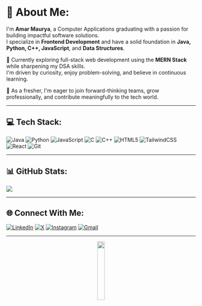 # 💫 About Me:
I'm **Amar Maurya**, a Computer Applications graduating with a passion for building impactful software solutions.  
I specialize in **Frontend Development** and have a solid foundation in **Java, Python, C++, JavaScript**, and **Data Structures**.

🚀 Currently exploring full-stack web development using the **MERN Stack** while sharpening my DSA skills.  
I'm driven by curiosity, enjoy problem-solving, and believe in continuous learning.

💼 As a fresher, I'm eager to join forward-thinking teams, grow professionally, and contribute meaningfully to the tech world.


---


## 💻 Tech Stack:
![Java](https://img.shields.io/badge/-Java-000?style=flat&logo=openjdk&logoColor=white)
![Python](https://img.shields.io/badge/-Python-000?style=flat&logo=python&logoColor=ffdd54)
![JavaScript](https://img.shields.io/badge/-JavaScript-000?style=flat&logo=javascript&logoColor=F7DF1E)
![C](https://img.shields.io/badge/-C-000?style=flat&logo=c&logoColor=white)
![C++](https://img.shields.io/badge/-C++-000?style=flat&logo=c%2B%2B&logoColor=white)
![HTML5](https://img.shields.io/badge/-HTML5-000?style=flat&logo=html5&logoColor=E34F26)
![TailwindCSS](https://img.shields.io/badge/-TailwindCSS-000?style=flat&logo=tailwind-css&logoColor=38B2AC)
![React](https://img.shields.io/badge/-React-000?style=flat&logo=react&logoColor=61DAFB)
![Git](https://img.shields.io/badge/-Git-000?style=flat&logo=git&logoColor=F05033)

---

## 📊 GitHub Stats:
<img src="https://github-readme-stats.vercel.app/api?username=amarmaurya-com&theme=gruvbox&hide_border=true&show_icons=true"/>


---
## 🌐 Connect With Me:
[![LinkedIn](https://img.shields.io/badge/-LinkedIn-000?style=flat&logo=linkedin&logoColor=0077B5)](https://linkedin.com/in/amarmaurya-in)
[![X](https://img.shields.io/badge/-X-000?style=flat&logo=x&logoColor=white)](https://x.com/amarDotIn)
[![Instagram](https://img.shields.io/badge/-Instagram-000?style=flat&logo=instagram&logoColor=E4405F)](https://instagram.com/amar.maurya_)
[![Gmail](https://img.shields.io/badge/-Email-000?style=flat&logo=gmail&logoColor=D14836)](mailto:amarmaurya118@gmail.com)

---

<p align="center">
  <img src="https://cdn.dribbble.com/userupload/21436944/file/original-3212fe7a869a76063e59d76c39176c45.gif" width="20%" />
</p>


<!-- Proudly created with GPRM ( https://gprm.itsvg.in ) -->

